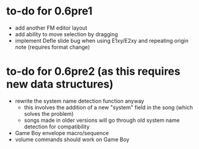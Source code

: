 # to-do for 0.6pre1

- add another FM editor layout
- add ability to move selection by dragging
- implement Defle slide bug when using E1xy/E2xy and repeating origin note (requires format change)

# to-do for 0.6pre2 (as this requires new data structures)

- rewrite the system name detection function anyway
  - this involves the addition of a new "system" field in the song (which solves the problem)
  - songs made in older versions will go through old system name detection for compatibility
- Game Boy envelope macro/sequence
- volume commands should work on Game Boy
